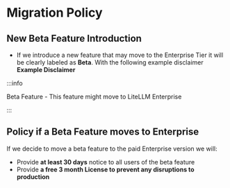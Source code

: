 # Migration Policy

## New Beta Feature Introduction

- If we introduce a new feature that may move to the Enterprise Tier it will be clearly labeled as **Beta**. With the following example disclaimer
**Example Disclaimer**

:::info

Beta Feature -  This feature might move to LiteLLM Enterprise

:::


## Policy if a Beta Feature moves to Enterprise

If we decide to move a beta feature to the paid Enterprise version we will:
- Provide **at least 30 days** notice to all users of the beta feature
- Provide **a free 3 month License to prevent any disruptions to production**